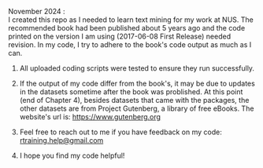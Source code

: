 November 2024 : \
I created this repo as I needed to learn text mining for my work at NUS. The recommended book had been published about 5 years ago and the code printed on the version I am using (2017-06-08 First Release) needed revision. In my code, I try to adhere to the book's code output as much as I can.

1. All uploaded coding scripts were tested to ensure they run successfully.

2. If the output of my code differ from the book's, it may be due to updates in the datasets sometime after the book was problished. At this point (end of Chapter 4), besides datasets that came with the packages, the other datasets are from Project Gutenberg, a library of free eBooks. The website's url is: https://www.gutenberg.org

3. Feel free to reach out to me if you have feedback on my code: rtraining.help@gmail.com

4. I hope you find my code helpful!
